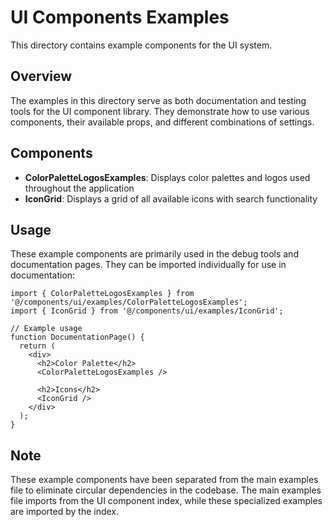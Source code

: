 # UI Components Examples

This directory contains example components for the UI system.

## Overview

The examples in this directory serve as both documentation and testing tools for the UI component library. They demonstrate how to use various components, their available props, and different combinations of settings.

## Components

- **ColorPaletteLogosExamples**: Displays color palettes and logos used throughout the application
- **IconGrid**: Displays a grid of all available icons with search functionality

## Usage

These example components are primarily used in the debug tools and documentation pages. They can be imported individually for use in documentation:

```tsx
import { ColorPaletteLogosExamples } from '@/components/ui/examples/ColorPaletteLogosExamples';
import { IconGrid } from '@/components/ui/examples/IconGrid';

// Example usage
function DocumentationPage() {
  return (
    <div>
      <h2>Color Palette</h2>
      <ColorPaletteLogosExamples />
      
      <h2>Icons</h2>
      <IconGrid />
    </div>
  );
}
```

## Note

These example components have been separated from the main examples file to eliminate circular dependencies in the codebase. The main examples file imports from the UI component index, while these specialized examples are imported by the index. 
